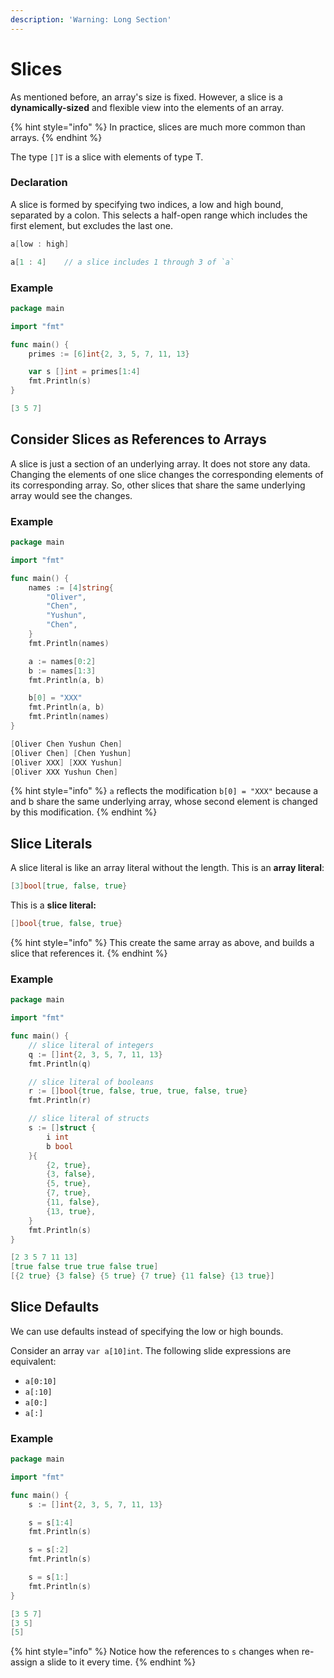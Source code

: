 ```yaml
---
description: 'Warning: Long Section'
---
```


# Slices

As mentioned before, an array's size is fixed. However, a slice is a **dynamically-sized** and flexible view into the elements of an array.

{% hint style="info" %}
In practice, slices are much more common than arrays.
{% endhint %}

The type `[]T` is a slice with elements of type T.

### Declaration

A slice is formed by specifying two indices, a low and high bound, separated by a colon. This selects a half-open range which includes the first element, but excludes the last one.

```go
a[low : high]

a[1 : 4]    // a slice includes 1 through 3 of `a`
```

### Example

```go
package main

import "fmt"

func main() {
	primes := [6]int{2, 3, 5, 7, 11, 13}

	var s []int = primes[1:4]
	fmt.Println(s)
}
```

```go
[3 5 7]
```

## Consider Slices as References to Arrays

A slice is just a section of an underlying array. It does not store any data. Changing the elements of one slice changes the corresponding elements of its corresponding array. So, other slices that share the same underlying array would see the changes.

### Example

```go
package main

import "fmt"

func main() {
	names := [4]string{
		"Oliver",
		"Chen",
		"Yushun",
		"Chen",
	}
	fmt.Println(names)

	a := names[0:2]
	b := names[1:3]
	fmt.Println(a, b)

	b[0] = "XXX"
	fmt.Println(a, b)
	fmt.Println(names)
}
```

```go
[Oliver Chen Yushun Chen]
[Oliver Chen] [Chen Yushun]
[Oliver XXX] [XXX Yushun]
[Oliver XXX Yushun Chen]
```

{% hint style="info" %}
`a` reflects the modification `b[0] = "XXX"` because a and b share the same underlying array, whose second element is changed by this modification.
{% endhint %}

## Slice Literals

A slice literal is like an array literal without the length. This is an **array literal**:

```go
[3]bool[true, false, true}
```

This is a **slice literal:**

```go
[]bool{true, false, true}
```

{% hint style="info" %}
 This create the same array as above, and builds a slice that references it.
{% endhint %}

### Example

```go
package main

import "fmt"

func main() {
	// slice literal of integers
	q := []int{2, 3, 5, 7, 11, 13}
	fmt.Println(q)

	// slice literal of booleans
	r := []bool{true, false, true, true, false, true}
	fmt.Println(r)

	// slice literal of structs
	s := []struct {
		i int
		b bool
	}{
		{2, true},
		{3, false},
		{5, true},
		{7, true},
		{11, false},
		{13, true},
	}
	fmt.Println(s)
}
```

```go
[2 3 5 7 11 13]
[true false true true false true]
[{2 true} {3 false} {5 true} {7 true} {11 false} {13 true}]
```

## Slice Defaults

We can use defaults instead of specifying the low or high bounds. 

Consider an array `var a[10]int`. The following slide expressions are equivalent:

* `a[0:10]`
* `a[:10]`
* `a[0:]`
* `a[:]`

### Example

```go
package main

import "fmt"

func main() {
	s := []int{2, 3, 5, 7, 11, 13}

	s = s[1:4]
	fmt.Println(s)

	s = s[:2]
	fmt.Println(s)

	s = s[1:]
	fmt.Println(s)
}

```

```go
[3 5 7]
[3 5]
[5]
```

{% hint style="info" %}
Notice how the references to `s` changes when re-assign a slide to it every time.
{% endhint %}

